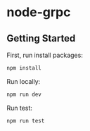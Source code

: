 # node-grpc
## Getting Started

First, run install packages:

```bash
npm install
```

Run locally:

```bash
npm run dev
```

Run test:

```bash
npm run test
```
